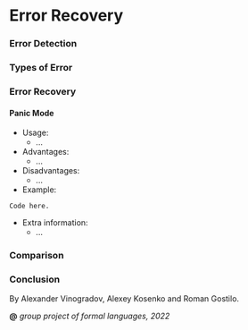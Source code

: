 # Error Recovery

### Error Detection

### Types of Error

### Error Recovery

#### Panic Mode
- Usage:
  - ...
- Advantages:
  - ...
- Disadvantages:
  - ...
- Example:
```shell
Code here.
```
- Extra information:
  - ...


### Comparison

### Conclusion


By Alexander Vinogradov, Alexey Kosenko and Roman Gostilo.

**@** _group project of formal languages, 2022_

